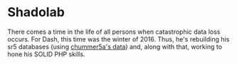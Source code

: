 # Shadolab

There comes a time in the life of all persons when catastrophic data loss occurs.  For Dash, this time was the winter of 2016.  Thus, he's rebuilding his sr5 databases (using [chummer5a's data](https://github.com/chummer5a/chummer5a)) and, along with that, working to hone his SOLID PHP skills.
